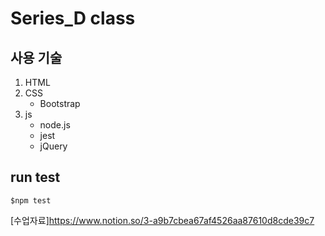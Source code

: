 # Series_D class



## 사용 기술
1. HTML
2. CSS
    - Bootstrap
3. js
    - node.js
    - jest
    - jQuery

## run test
```shell
$npm test
```

[수업자료]https://www.notion.so/3-a9b7cbea67af4526aa87610d8cde39c7

